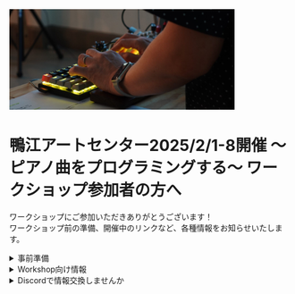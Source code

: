 <img src="image/ws.jpg" width="80%">

# 鴨江アートセンター2025/2/1-8開催 〜ピアノ曲をプログラミングする〜 ワークショップ参加者の方へ

ワークショップにご参加いただきありがとうございます！  
ワークショップ前の準備、開催中のリンクなど、各種情報をお知らせいたします。

<details>

<summary>事前準備</summary>

## PC持参でお願いします

- WSでは、PCにLoopianをインストールして、それを操作することで音を出したり、作曲をしていきますので、Note PCが必要になります
- 複数人が同時に音を出すため、各自の音をヘッドフォンを聴きながらワークショップを進めます。従って、ヘッドフォンをPCに接続して使えるようご用意をお願いします。
- 上記の準備が難しいようでしたら、事前にご相談ください。

## Loopianの事前インストールをお願いいたします

- 以下のページにインストールの案内がありますので、説明の通りにインストールをお願いいたします。
    - [Releaseページ](https://github.com/hasebems/Loopian_Rust/releases)

</details>

<details>

<summary>Workshop向け情報</summary>

## リンク集

- <a href="https://github.com/hasebems/Loopian_Rust/blob/master/doc/howtouse.md" target="_blank">その1: Loopianのリファレンスマニュアル</a>
- <a href="https://openprocessing.org/sketch/2394744" target="_blank">その2: コード確認アプリ for Loopian</a>
- <a href="https://docs.google.com/spreadsheets/d/10D6Sbb5wFWlwshQl_5pLu1UBdSRoRy5o5nfh9G4ZkB0/edit?usp=sharing" target="_blank">その3: WSの黒板</a>
- [その4: 宿題提出先メールアドレス](mailto:JCA03205@gmail.com)

## メモ

- メモ帳、テキストエディット、あるいはお好みのエディタを立ち上げておくと便利です
    - Loopianのテキスト入力では、`ctrl+v` でテキストを貼り付けることができます
- WS中は、ヘッドフォンからの音とファシリテータの声を両方聞けるよう、ヘッドフォンは片耳のみにしておくと便利です


</details>

<details>

<summary>Discordで情報交換しませんか</summary>

## LoopianのことやDTMの話題を語り合う場所を作りました

- DiscordというSNSを利用して、自作品を紹介したり、情報交換などをしませんか
- 以下のサイトより説明を読んでいただき、アカウント作成をお願いします
    - アカウント作成は、サインインから、「アカウント登録」を選んでください
        - https://support.discord.com/hc/ja
    - 使い方は以下参照ください
        - [Discordの基本　はじめに](https://support.discord.com/hc/ja/sections/360008206871-%E3%81%AF%E3%81%98%E3%82%81%E3%81%AB)
- 以下のサーバー（特定の仲間が集まる場所）に参加お願いします
    - [サーバーへの招待URL](https://discord.gg/4kVze52DGt)

</details>


